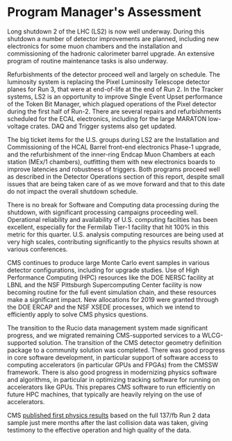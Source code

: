 # Program Manager's Assessment

Long shutdown 2 of the LHC (LS2) is now well underway. During this shutdown a number of detector improvements are planned, including new electronics for some muon chambers and the installation and commissioning of the hadronic calorimeter barrel upgrade. An extensive program of routine maintenance tasks is also underway.

Refurbishments of the detector proceed well and largely on schedule. The luminosity system is replacing the Pixel Luminosity Telescope detector planes for Run 3,  that were at end-of-life at the end of Run 2. In the Tracker systems, LS2 is an opportunity to improve Single Event Upset performance of the Token Bit Manager, which plagued operations of the Pixel detector during the first half of Run-2. There are several repairs and refurbishments scheduled for the ECAL electronics, including for the large MARATON low-voltage crates. DAQ and Trigger systems also get updated. 

The big ticket items for the U.S. groups during LS2 are the Installation and Commissioning of the HCAL Barrel front-end electronics Phase-1 upgrade, and the refurbishment of the inner-ring Endcap Muon Chambers at each station (MEx/1 chambers), outfitting them with new electronics boards to improve latencies and robustness of triggers. Both programs proceed well as described in the Detector Operations section of this report, despite small issues that are being taken care of as we move forward and that to this date do not impact the overall shutdown schedule. 

There is no break for Software and Computing data processing during the shutdown, with significant processing campaigns proceeding well. Operational reliability and availability of U.S. computing facilties has been excellent, especially for the Fermilab Tier-1 facility that hit 100% in this metric for this quarter. U.S. analysis computing resources are being used at very high scales, contributing significantly to the physics results shown at various conferences. 

CMS continues to produce large Monte Carlo event samples in various detector configurations, including for upgrade studies. Use of High Performance Computing (HPC) resources like the DOE NERSC facility at LBNL and the NSF Pittsburgh Supercomputing Center facility is now becoming routine for the full event simulation chain, and these resources make a significant impact. New allocations for 2019 were granted through the DOE ERCAP and the NSF XSEDE processes, which we intend to efficiently apply to solve CMS physics questions. 

The transition to the Rucio data management system made significant progress, and we migrated remaining CMS-supported services to a WLCG-supported solution. The transition of the CMS detector geometry definition package to a community solution was completed. There was good progress in core software development, in particular support of software access to computing accelerators (in particular GPUs and FPGAs) from the CMSSW framework. There is also good progress in modernizing physics software and algorithms, in particular in optimizing tracking software for running on accelerators like GPUs. This prepares CMS software to run efficiently on future HPC machines, that typically are heavily relying on the use of accelerators.

CMS [published first physics results](doi://xxx) based on the full 137/fb Run 2 data sample just mere months after the last collision data was taken, giving  testimony to the effective operation and high quality of the data.

